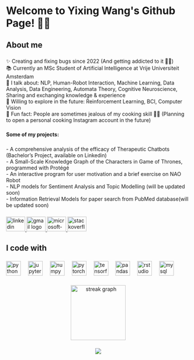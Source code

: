 <h1 align="left">Welcome to Yixing Wang's Github Page! 👨‍💼</h1>

###

<h2 align="left">About me</h2>

###

<p align="left">✨ Creating and fixing bugs since 2022 (And getting addicted to it 🧑‍💻)<br>📚 Currently an MSc Student of Artificial Intelligence at Vrije Universiteit Amsterdam<br>💬 I talk about: NLP, Human-Robot Interaction, Machine Learning, Data Analysis, Data Engineering, Automata Theory, Cognitive Neuroscience, Sharing and exchanging knowledge & experience<br>🎯 Willing to explore in the future: Reinforcement Learning, BCI, Computer Vision <br>🎲 Fun fact: People are sometimes jealous of my cooking skill 👨‍🍳 (Planning to open a personal cooking Instagram account in the future)</p>

###

<h4 align="left">Some of my projects:</h4>

###

<p align="left">- A comprehensive analysis of the efficacy of Therapeutic Chatbots (Bachelor’s Project, available on Linkedin)<br>- A Small-Scale Knowledge Graph of the Characters in Game of Thrones, programmed with Protégé<br>- An interactive program for user motivation and a brief exercise on NAO Robot<br>- NLP models for Sentiment Analysis and Topic Modelling (will be updated soon)<br>- Information Retrieval Models for paper search from PubMed database(will be updated soon)</p>

###

<div align="left">
  <a href="https://www.linkedin.com/in/yixingwang-ai" target="_blank">
    <img src="https://raw.githubusercontent.com/maurodesouza/profile-readme-generator/master/src/assets/icons/social/linkedin/default.svg" width="52" height="40" alt="linkedin logo"  />
  </a>
  <a href="mailto:yixingWang131@gmail.com" target="_blank">
    <img src="https://raw.githubusercontent.com/maurodesouza/profile-readme-generator/master/src/assets/icons/social/gmail/default.svg" width="52" height="40" alt="gmail logo"  />
  </a>
  <a href="mailto:y41.wang@student.vu.nl" target="_blank">
    <img src="https://raw.githubusercontent.com/maurodesouza/profile-readme-generator/master/src/assets/icons/social/microsoft-outlook/default.svg" width="52" height="40" alt="microsoft-outlook logo"  />
  </a>
  <a href="https://stackoverflow.com/users/19512917/yixing-wang" target="_blank">
    <img src="https://raw.githubusercontent.com/maurodesouza/profile-readme-generator/master/src/assets/icons/social/stackoverflow/default.svg" width="52" height="40" alt="stackoverflow logo"  />
  </a>
</div>


###

<h2 align="left">I code with</h2>

###

<div align="left">
  <img src="https://cdn.jsdelivr.net/gh/devicons/devicon/icons/python/python-original.svg" height="40" alt="python logo"  />
  <img width="12" />
  <img src="https://cdn.jsdelivr.net/gh/devicons/devicon/icons/jupyter/jupyter-original.svg" height="40" alt="jupyter logo"  />
  <img width="12" />
  <img src="https://cdn.jsdelivr.net/gh/devicons/devicon/icons/numpy/numpy-original.svg" height="40" alt="numpy logo"  />
  <img width="12" />
  <img src="https://cdn.jsdelivr.net/gh/devicons/devicon/icons/pytorch/pytorch-original.svg" height="40" alt="pytorch logo"  />
  <img width="12" />
  <img src="https://cdn.jsdelivr.net/gh/devicons/devicon/icons/tensorflow/tensorflow-original.svg" height="40" alt="tensorflow logo"  />
  <img width="12" />
  <img src="https://cdn.jsdelivr.net/gh/devicons/devicon/icons/pandas/pandas-original.svg" height="40" alt="pandas logo"  />
  <img width="12" />
  <img src="https://cdn.jsdelivr.net/gh/devicons/devicon/icons/rstudio/rstudio-original.svg" height="40" alt="rstudio logo"  />
  <img width="12" />
  <img src="https://cdn.jsdelivr.net/gh/devicons/devicon/icons/mysql/mysql-original.svg" height="40" alt="mysql logo"  />
</div>

###

<div align="center">
  <img src="https://streak-stats.demolab.com?user=BruceLeo99&locale=en&mode=daily&theme=dracula&hide_border=false&border_radius=5&order=3" height="150" alt="streak graph"  />
</div>

###

<div align="center">
  <img src="https://profile-counter.glitch.me/BruceLeo99/count.svg?"  />
</div>

###
